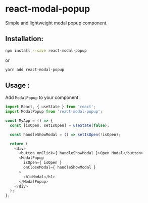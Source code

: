 # react-modal-popup

Simple and lightweight modal popup component.

## Installation:

```bash
npm install --save react-modal-popup
```

or

```bash
yarn add react-modal-popup
```

## Usage :

Add `ModalPopup` to your component:

```js
import React, { useState } from 'react';
import ModalPopup from 'react-modal-popup';

const MyApp = () => {
  const [isOpen, setIsOpen] = useState(false);

  const handleShowModal = () => setIsOpen(!isOpen);

  return (
    <div>
      <button onClick={ handleShowModal }>Open Modal</button>
      <ModalPopup
        isOpen={ isOpen }
        onCloseModal={ handleShowModal }
      >
        <h1>Modal</h1>
      </ModalPopup>
    </div>
  );
};
```